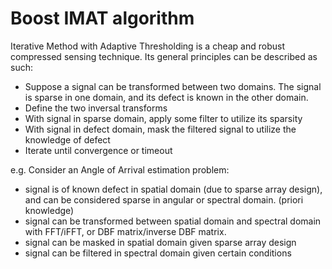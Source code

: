 # Boost IMAT algorithm

Iterative Method with Adaptive Thresholding is a cheap and robust compressed sensing technique. Its general principles can be described as such:

* Suppose a signal can be transformed between two domains. The signal is sparse in one domain, and its defect is known in the other domain.
* Define the two inversal transforms
* With signal in sparse domain, apply some filter to utilize its sparsity
* With signal in defect domain, mask the filtered signal to utilize the knowledge of defect
* Iterate until convergence or timeout

e.g. Consider an Angle of Arrival estimation problem:

* signal is of known defect in spatial domain (due to sparse array design), and can be considered sparse in angular or spectral domain. (priori knowledge)
* signal can be transformed between spatial domain and spectral domain with FFT/iFFT, or DBF matrix/inverse DBF matrix.
* signal can be masked in spatial domain given sparse array design
* signal can be filtered in spectral domain given certain conditions



